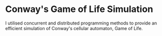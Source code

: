 # Conway's Game of Life Simulation

I utilised concurrent and distributed programming methods to provide an efficient simulation of Conway's cellular automaton, Game of Life.

